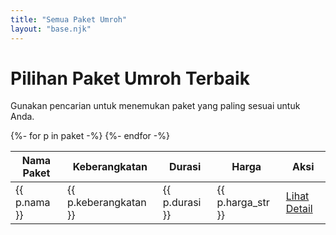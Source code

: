 ```yaml
---
title: "Semua Paket Umroh"
layout: "base.njk"
---
```


<div class="container py-5">
  <div class="text-center mb-5">
    <h1 class="fw-bold">Pilihan Paket Umroh Terbaik</h1>
    <p class="text-muted">Gunakan pencarian untuk menemukan paket yang paling sesuai untuk Anda.</p>
  </div>

  <table id="tabel-paket" class="table table-striped table-bordered" style="width:100%">
    <thead>
        <tr>
            <th>Nama Paket</th>
            <th>Keberangkatan</th>
            <th>Durasi</th>
            <th>Harga</th>
            <th>Aksi</th>
        </tr>
    </thead>
    <tbody>
        {%- for p in paket -%}
        <tr>
            <td>{{ p.nama }}</td>
            <td>{{ p.keberangkatan }}</td>
            <td>{{ p.durasi }}</td>
            <td>{{ p.harga_str }}</td>
            <td>
                <a href="{{ metadata.pathPrefix }}paket/{{ p.id }}/" class="btn btn-primary btn-sm">Lihat Detail</a>
            </td>
        </tr>
        {%- endfor -%}
    </tbody>
  </table>
</div>